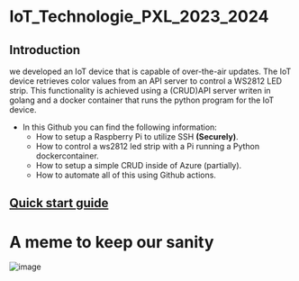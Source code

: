 # IoT_Technologie_PXL_2023_2024

## Introduction
we developed an IoT device that is capable of over-the-air updates. The IoT device retrieves color values from an API server to control a WS2812 LED strip. This functionality is achieved using a (CRUD)API server writen in golang and a docker container that runs the python program for the IoT device.

- In this Github you can find the following information:
  * How to setup a Raspberry Pi to utilize SSH **(Securely)**. 
  * How to control a ws2812 led strip with a Pi running a Python dockercontainer.
  * How to setup a simple CRUD inside of Azure (partially).
  * How to automate all of this using Github actions.
 
## [Quick start guide](https://github.com/SeppeBudenaers/IoT_Technologie_PXL_2024/wiki) 

# A meme to keep our sanity
![image](https://github.com/SeppeBudenaers/IoT_Technologie_PXL_2024/assets/101107875/f6152518-8eed-45db-8248-a9c1e50854f7)
